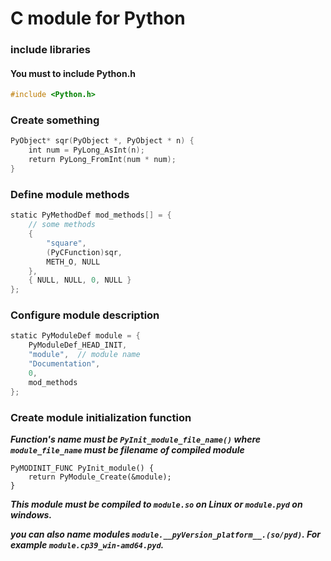 # C module for Python
### include libraries
#### You must to include Python.h
```c
#include <Python.h> 
```
### Create something
```c
PyObject* sqr(PyObject *, PyObject * n) {
    int num = PyLong_AsInt(n); 
    return PyLong_FromInt(num * num); 
} 
```
### Define module methods
```c
static PyMethodDef mod_methods[] = {
    // some methods
    {
        "square", 
        (PyCFunction)sqr, 
        METH_O, NULL 
    }, 
    { NULL, NULL, 0, NULL } 
}; 
```
### Configure module description
```c
static PyModuleDef module = {
    PyModuleDef_HEAD_INIT, 
    "module",  // module name
    "Documentation", 
    0, 
    mod_methods 
}; 
```
### Create module initialization function
***Function's name must be `PyInit_module_file_name()` where `module_file_name` must be filename of compiled module***
```
PyMODINIT_FUNC PyInit_module() {
    return PyModule_Create(&module); 
}
```

***This module must be compiled to `module.so` on Linux or `module.pyd` on windows.***

***you can also name modules `module.__pyVersion_platform__.(so/pyd)`. For example `module.cp39_win-amd64.pyd`.***


